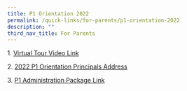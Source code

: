 ```yaml
---
title: P1 Orientation 2022
permalink: /quick-links/for-parents/p1-orientation-2022
description: ""
third_nav_title: For Parents
---
```

1. [Virtual Tour Video Link](https://drive.google.com/file/d/1YKU-r0zOSsOoB7q99BJCGzuQ-x7TFYPd/view)

2. [2022 P1 Orientation Principals Address](/files/2022%20P1%20Orientation%20-%20Principals%20Address_for%20school%20website.pdf)

3. [P1 Administration Package Link](https://go.gov.sg/shps-p1information)